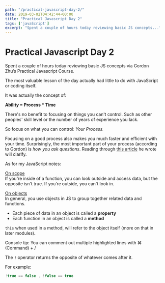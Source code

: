 ```yaml
---
path: "/practical-javascript-day-2/"
date: 2019-03-02T04:42:44+00:00
title: "Practical Javascript Day 2"
tags: ['javaScript']
excerpt: "Spent a couple of hours today reviewing basic JS concepts..."
---
```


# Practical Javascript Day 2

Spent a couple of hours today reviewing basic JS concepts via Gordon Zhu&#8217;s Practical Javascript Course.

The most valuable lesson of the day actually had little to do with JavaScript or coding itself.

It was actually the concept of:

**Ability = Process * Time**

There's no benefit to focusing on things you can't control. Such as other peoples' skill level or the number of years of experience you lack.

So focus on what you can control: *Your Process.*

Focusing on a good process also makes you much faster and efficient with your time. Surprisingly, the most important part of your process (according to Gordon) is _how you ask questions_. Reading through [this article](https://medium.com/@gordon_zhu/how-to-be-great-at-asking-questions-e37be04d0603) he wrote will clarify.

As for my JavaScript notes:

<u>On scope</u>  
If you're inside of a function, you can look outside and access data, but the opposite isn't true. If you're outside, you can't look in.

<u>On objects</u>  
In general, you use objects in JS to group together related data and functions.  
- Each piece of data in an object is called a **property**  
- Each function in an object is called a **method**

`this` when used in a method, will refer to the object itself (more on that in later modules).

Console tip: You can comment out multiple highlighted lines with ⌘ (Command) + /

The `!` operator returns the opposite of whatever comes after it. 

For example:
```javascript
!true == false , !false == true 
```
